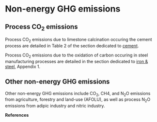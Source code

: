 # Non-energy GHG emissions

## Process CO<sub>2</sub> emissions

Process CO<sub>2</sub> emissions due to limestone calcination occuring the cement process are detailed in Table 2 of the section dedicated to [cement](../../docs/energy-sectors/industry/cement/index.md).

Process CO<sub>2</sub> emissions due to the oxidation of carbon occuring in steel manufacturing processes are detailed in the section dedicated to [iron & steel](../../docs/energy-sectors/industry/iron-steel/index.md), Appendix 1.

## Other non-energy GHG emissions

Other non-energy GHG emissions include CO<sub>2</sub>, CH4, and N<sub>2</sub>O emissions from agriculture, forestry and land-use (AFOLU), as well as process N<sub>2</sub>O emissions from adipic industry and nitric industry.

**References**

